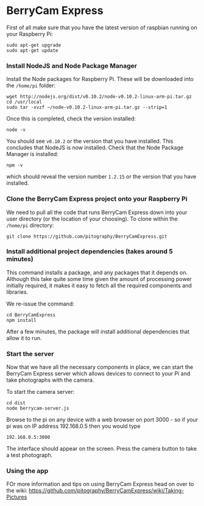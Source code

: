 BerryCam Express
================

First of all make sure that you have the latest version of raspbian running on your Raspberry Pi:

``` 
sudo apt-get upgrade
sudo apt-get update
```

### Install NodeJS and Node Package Manager

Install the Node packages for Raspberry Pi. These will be downloaded into the `/home/pi` folder:

```
wget http://nodejs.org/dist/v0.10.2/node-v0.10.2-linux-arm-pi.tar.gz
cd /usr/local
sudo tar -xvzf ~/node-v0.10.2-linux-arm-pi.tar.gz --strip=1
```

Once this is completed, check the version installed:

```
node -v
```

You should see `v0.10.2` or the version that you have installed. This concludes that NodeJS is now installed.
Check that the Node Package Manager is installed:

```
npm -v
```

which should reveal the version number `1.2.15` or the version that you have installed.


### Clone the BerryCam Express project onto your Raspberry Pi

We need to pull all the code that runs BerryCam Express down into your user directory (or the location of your choosing). To clone within the `/home/pi` directory:

```
git clone https://github.com/pitography/BerryCamExpress.git
```

### Install additional project dependencies (takes around 5 minutes)

This command installs a package, and any packages that it depends on. Although this take quite some time given the amount of processing power initially required, it makes it easy to fetch all the required components and libraries.

We re-issue the command:

```
cd BerryCamExpress
npm install
```

After a few minutes, the package will install additional dependencies that allow it to run.

### Start the server

Now that we have all the necessary components in place, we can start the BerryCam Express server which allows devices to connect to your Pi and take photographs with the camera.

To start the camera server:
```
cd dist
node berrycam-server.js
```

Browse to the pi on any device with a web browser on port 3000 - so if your pi was on IP address 192.168.0.5 then you would type 

```
192.168.0.5:3000
```

The interface should appear on the screen. Press the camera button to take a test photograph.

### Using the app

FOr more information and tips on using BerryCam Express head on over to the wiki:
https://github.com/pitography/BerryCamExpress/wiki/Taking-Pictures
